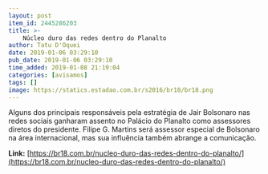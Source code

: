 ```yaml
---
layout: post
item_id: 2445286203
title: >-
    Núcleo duro das redes dentro do Planalto
author: Tatu D'Oquei
date: 2019-01-06 03:29:10
pub_date: 2019-01-06 03:29:10
time_added: 2019-01-08 21:19:04
categories: [avisamos]
tags: []
image: https://statics.estadao.com.br/s2016/br18/br18.png
---
```


Alguns dos principais responsáveis pela estratégia de Jair Bolsonaro nas redes sociais ganharam assento no Palácio do Planalto como assessores diretos do presidente. Filipe G. Martins será assessor especial de Bolsonaro na área internacional, mas sua influência também abrange a comunicação.

**Link:** [https://br18.com.br/nucleo-duro-das-redes-dentro-do-planalto/](https://br18.com.br/nucleo-duro-das-redes-dentro-do-planalto/)

